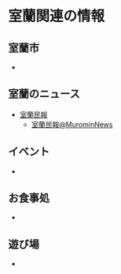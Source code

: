# 室蘭関連の情報

## 室蘭市
- 

## 室蘭のニュース
- [室蘭民報](http://www.muromin.co.jp/)
  - [室蘭民報@MurominNews](https://twitter.com/murominnews)

## イベント
- 

## お食事処
- 

## 遊び場
- 

